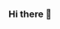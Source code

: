 ### Hi there 👋

<!--
**BasdDff/BasdDff** is a ✨ _special_ ✨ repository because its `README.md` (this file) appears on your GitHub profile.

Here are some ideas to get you started:
Мои проекты: 

- Магазин книг https://github.com/AdrianFoxy/asp-net-web-api-bookstore/tree/master 
- Музыкальная платформа https://github.com/BasdDff/music-platform
- Соц-сеть https://github.com/BasdDff/Sociallllllll


- 🔭 I’m currently working on ...
- 🌱 I’m currently learning ...
- 👯 I’m looking to collaborate on ...
- 🤔 I’m looking for help with ...
- 💬 Ask me about ...
- 📫 How to reach me: ...
- 😄 Pronouns: ...
- ⚡ Fun fact: ...
-->

